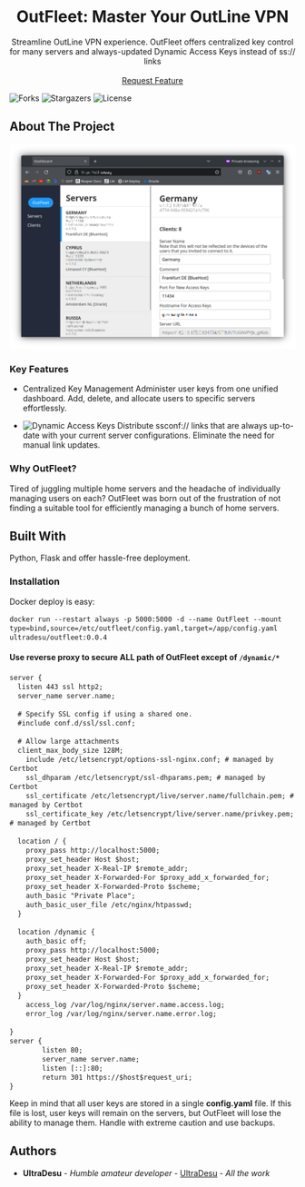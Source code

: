 <p align="center">
  <h1 align="center">OutFleet: Master Your OutLine VPN</h1>

  <p align="center">
    Streamline OutLine VPN experience. OutFleet offers centralized key control for many servers and always-updated Dynamic Access Keys instead of ss:// links
    <br/>
    <br/>
    <a href="https://github.com/house-of-vanity/outfleet/issues">Request Feature</a>
  </p>
</p>

![Forks](https://img.shields.io/github/forks/house-of-vanity/outfleet?style=social) ![Stargazers](https://img.shields.io/github/stars/house-of-vanity/outfleet?style=social) ![License](https://img.shields.io/github/license/house-of-vanity/outfleet) 

## About The Project

![Screen Shot](img/servers.png)

### Key Features

* Centralized Key Management
Administer user keys from one unified dashboard. Add, delete, and allocate users to specific servers effortlessly.

* ![Dynamic Access Keys](https://www.reddit.com/r/outlinevpn/wiki/index/dynamic_access_keys/)
Distribute ssconf:// links that are always up-to-date with your current server configurations. Eliminate the need for manual link updates.

### Why OutFleet?
Tired of juggling multiple home servers and the headache of individually managing users on each? OutFleet was born out of the frustration of not finding a suitable tool for efficiently managing a bunch of home servers. 

## Built With

Python, Flask and offer hassle-free deployment.

### Installation

Docker deploy is easy:
```
docker run --restart always -p 5000:5000 -d --name OutFleet --mount type=bind,source=/etc/outfleet/config.yaml,target=/app/config.yaml ultradesu/outfleet:0.0.4
```
#### Use reverse proxy to secure ALL path of OutFleet except of `/dynamic/*`
```nginx
server {
  listen 443 ssl http2;
  server_name server.name;
  
  # Specify SSL config if using a shared one.
  #include conf.d/ssl/ssl.conf;
  
  # Allow large attachments
  client_max_body_size 128M;
    include /etc/letsencrypt/options-ssl-nginx.conf; # managed by Certbot
    ssl_dhparam /etc/letsencrypt/ssl-dhparams.pem; # managed by Certbot
    ssl_certificate /etc/letsencrypt/live/server.name/fullchain.pem; # managed by Certbot
    ssl_certificate_key /etc/letsencrypt/live/server.name/privkey.pem; # managed by Certbot

  location / {
    proxy_pass http://localhost:5000;
    proxy_set_header Host $host;
    proxy_set_header X-Real-IP $remote_addr;
    proxy_set_header X-Forwarded-For $proxy_add_x_forwarded_for;
    proxy_set_header X-Forwarded-Proto $scheme;
    auth_basic "Private Place";
    auth_basic_user_file /etc/nginx/htpasswd;
  }
  
  location /dynamic {
    auth_basic off;
    proxy_pass http://localhost:5000;
    proxy_set_header Host $host;
    proxy_set_header X-Real-IP $remote_addr;
    proxy_set_header X-Forwarded-For $proxy_add_x_forwarded_for;
    proxy_set_header X-Forwarded-Proto $scheme;
  }
    access_log /var/log/nginx/server.name.access.log;
    error_log /var/log/nginx/server.name.error.log;

}
server {
        listen 80;
        server_name server.name;
        listen [::]:80;
        return 301 https://$host$request_uri;
}

```
Keep in mind that all user keys are stored in a single **config.yaml** file. If this file is lost, user keys will remain on the servers, but OutFleet will lose the ability to manage them. Handle with extreme caution and use backups.

## Authors

* **UltraDesu** - *Humble amateur developer* - [UltraDesu](https://github.com/house-of-vanity) - *All the work*
